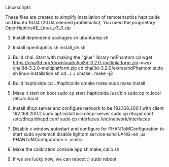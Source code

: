 Linuxscripts

These files are created to simplify installation of remotehaptics hapticside on Ubuntu 16.04 (20.04 seemed problematic).
You need the proprietary OpenHapticsAE_Linux_v3_0.zip 

1. Install dependend packages
sh ubuntudep.sh

2. Install openhaptics
sh install_oh.sh

3. Build chai. Start with making the "glue" library hdPhantom
cd
wget https://chai3d.org/download/chai3d-3.2.0-multiplatform.zip
unzip chai3d-3.2.0-multiplatform.zip
cd chai3d-3.2.0/extras/hdPhantom
sudo sh linux-installation.sh
cd ../../
cmake .
make -j3

4. Build hapticside
cd ../hapitcside
qmake
make
sudo make install

5. Make it start on boot
sudo cp start_hapticside /usr/bin
sudo cp rc.local /etc/rc.local

6. Install dhcp server and configure network to be 192.168.200.1 with client 192.168.200.2
sudo apt install isc-dhcp-server
sudo cp dhcpd.conf /etc/dhcp/dhcpd.conf
sudo cp interfaces /etc/network/interfaces

7. Disable x window autostart and configure for PHANToMConfiguration to start
sudo systemctl disable lightdm.service
echo LANG=en_us PHANToMConfiguration > .xinitrc

8. Make the calibration console app
sh make_calib.sh

9. If we are lucky now, we can reboot :)
sudo reboot

